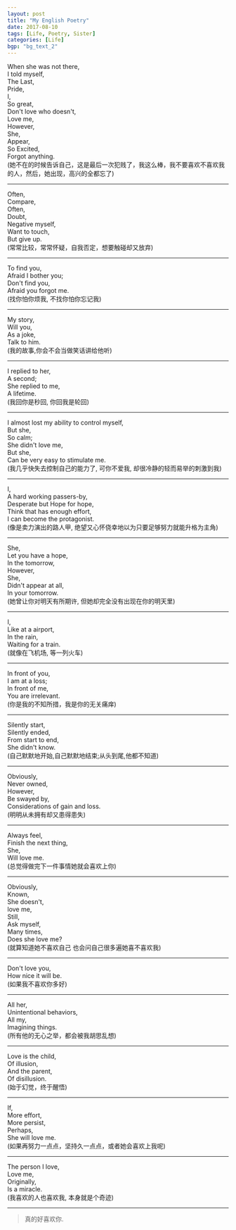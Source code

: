 ```yaml
---
layout: post
title: "My English Poetry"
date: 2017-08-10
tags: [Life, Poetry, Sister]
categories: [Life]
bgp: "bg_text_2"
---
```



When she was not there,  
I told myself,  
The Last,  
Pride,  
I,  
So great,  
Don't love who doesn't,  
Love me,  
However,  
She,  
Appear,  
So Excited,  
Forgot anything.  
(她不在的时候告诉自己，这是最后一次犯贱了，我这么棒，我不要喜欢不喜欢我的人，然后，她出现，高兴的全都忘了)

---

Often,  
Compare,  
Often,  
Doubt,  
Negative myself,  
Want to touch,  
But give up.  
(常常比较，常常怀疑，自我否定，想要触碰却又放弃)

---

To find you,  
Afraid I bother you;  
Don't find you,  
Afraid you forgot me.  
(找你怕你烦我, 不找你怕你忘记我)

---

My story,  
Will you,  
As a joke,  
Talk to him.  
(我的故事,你会不会当做笑话讲给他听)  

---

I replied to her,  
A second;  
She replied to me,  
A lifetime.  
(我回你是秒回, 你回我是轮回)  

---

I almost lost my ability to control myself,  
But she,  
So calm;  
She didn't love me,  
But she,  
Can be very easy to stimulate me.  
(我几乎快失去控制自己的能力了, 可你不爱我, 却很冷静的轻而易举的刺激到我)  

---

I,  
A hard working passers-by,  
Desperate but Hope for hope,  
Think that has enough effort,  
I can become the protagonist.  
(像是卖力演出的路人甲, 绝望又心怀侥幸地以为只要足够努力就能升格为主角)  

---

She,  
Let you have a hope,  
In the tomorrow,  
However,  
She,  
Didn't appear at all,  
In your tomorrow.  
(她曾让你对明天有所期许, 但她却完全没有出现在你的明天里)  

---

I,  
Like at a airport,  
In the rain,  
Waiting for a train.  
(就像在飞机场, 等一列火车)  

---

In front of you,  
I am at a loss;  
In front of me,  
You are irrelevant.  
(你是我的不知所措，我是你的无关痛痒)  

---

Silently start,  
Silently ended,  
From start to end,  
She didn't know.  
(自己默默地开始,自己默默地结束;从头到尾,他都不知道)  

---

Obviously,  
Never owned,  
However,  
Be swayed by,  
Considerations of gain and loss.  
(明明从未拥有却又患得患失)  

---

Always feel,  
Finish the next thing,  
She,  
Will love me.  
(总觉得做完下一件事情她就会喜欢上你)  

---

Obviously,  
Known,  
She doesn't,  
love me,  
Still,  
Ask myself,  
Many times,  
Does she love me?  
(就算知道她不喜欢自己 也会问自己很多遍她喜不喜欢我)  

---

Don't love you,  
How nice it will be.  
(如果我不喜欢你多好)  

---

All her,  
Unintentional behaviors,  
All my,  
Imagining things.  
(所有他的无心之举，都会被我胡思乱想)  

---

Love is the child,   
Of illusion,  
And the parent,  
Of disillusion.  
(始于幻觉，终于醒悟)  

---

If,  
More effort,  
More persist,  
Perhaps,  
She will love me.  
(如果再努力一点点，坚持久一点点，或者她会喜欢上我呢)  

---

The person I love,  
Love me,  
Originally,  
Is a miracle.  
(我喜欢的人也喜欢我, 本身就是个奇迹)  

---

> 真的好喜欢你.
